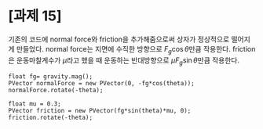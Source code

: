 # [과제 15]
기존의 코드에 normal force와 friction을 추가해줌으로써 상자가 정상적으로 떨어지게 만들었다.
normal force는 지면에 수직한 방향으로 $F_{g}\cos\theta$만큼 작용한다. friction은 운동마찰계수가 $\mu$라고 했을 때 운동하는 반대방향으로 $\mu F_{g}\sin\theta$만큼 작용한다.

```processing
float fg= gravity.mag();
PVector normalForce = new PVector(0, -fg*cos(theta));
normalForce.rotate(-theta);

float mu = 0.3;
PVector friction = new PVector(fg*sin(theta)*mu, 0);
friction.rotate(-theta);
```
